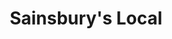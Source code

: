 ---
title: "Sainsbury's Local"
url: /carshalton/sainsburys-local-stanley-park-road/
shop: convenience
---